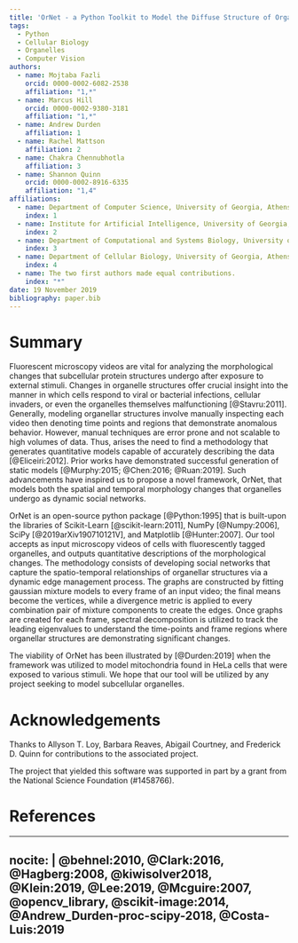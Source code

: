 ```yaml
---
title: 'OrNet - a Python Toolkit to Model the Diffuse Structure of Organelles as Social Networks'
tags:
  - Python
  - Cellular Biology
  - Organelles 
  - Computer Vision
authors:
  - name: Mojtaba Fazli
    orcid: 0000-0002-6082-2538
    affiliation: "1,*"
  - name: Marcus Hill
    orcid: 0000-0002-9380-3181
    affiliation: "1,*"
  - name: Andrew Durden
    affiliation: 1
  - name: Rachel Mattson
    affiliation: 2 
  - name: Chakra Chennubhotla
    affiliation: 3 
  - name: Shannon Quinn
    orcid: 0000-0002-8916-6335
    affiliation: "1,4"
affiliations:
  - name: Department of Computer Science, University of Georgia, Athens, GA 30602 USA
    index: 1
  - name: Institute for Artificial Intelligence, University of Georgia, Athens, GA 30602 USA
    index: 2
  - name: Department of Computational and Systems Biology, University of Pittsburgh, Pittsburgh, PA 15232 USA
    index: 3 
  - name: Department of Cellular Biology, University of Georgia, Athens, GA 30602 USA
    index: 4 
  - name: The two first authors made equal contributions.
    index: "*"
date: 19 November 2019
bibliography: paper.bib
---
```


# Summary

Fluorescent microscopy videos are vital for analyzing the morphological changes that subcellular protein structures undergo after exposure to external stimuli. Changes in organelle structures offer crucial insight into the manner in which cells respond to viral or bacterial infections, cellular invaders, or even the organelles themselves malfunctioning [@Stavru:2011]. Generally, modeling organellar structures involve manually inspecting each video then denoting time points and regions that demonstrate anomalous behavior. However, manual techniques are error prone and not scalable to high volumes of data. Thus, arises the need to find a methodology that generates quantitative models capable of accurately describing the data [@Eliceiri:2012]. Prior works have demonstrated successful generation of static models [@Murphy:2015; @Chen:2016; @Ruan:2019]. Such advancements have inspired us to propose a novel framework, OrNet, that models both the spatial and temporal morphology changes that organelles undergo as dynamic social networks.

OrNet is an open-source python package [@Python:1995] that is built-upon the libraries of Scikit-Learn [@scikit-learn:2011], NumPy [@Numpy:2006], SciPy [@2019arXiv190710121V], and Matplotlib [@Hunter:2007]. Our tool accepts as input microscopy videos of cells with fluorescently tagged organelles, and outputs quantitative descriptions of the morphological changes. The methodology consists of developing social networks that capture the spatio-temporal relationships of organellar structures via a dynamic edge management process. The graphs are constructed by fitting gaussian mixture models to every frame of an input video; the final means become the vertices, while a divergence metric is applied to every combination pair of mixture components to create the edges. Once graphs are created for each frame, spectral decomposition is utilized to track the leading eigenvalues to understand the time-points and frame regions where organellar structures are demonstrating significant changes. 

The viability of OrNet has been illustrated by [@Durden:2019] when the framework was utilized to model mitochondria found in HeLa cells that were exposed to various stimuli. We hope that our tool will be utilized by any project seeking to model subcellular organelles. 


# Acknowledgements

Thanks to Allyson T. Loy, Barbara Reaves, Abigail Courtney, and Frederick D. Quinn for contributions to the associated project.

The project that yielded this software was supported in part by a grant from the National Science Foundation (#1458766).

# References

---
nocite: |
    @behnel:2010, @Clark:2016, 
    @Hagberg:2008, @kiwisolver2018, 
    @Klein:2019, @Lee:2019,
    @Mcguire:2007, @opencv_library,
    @scikit-image:2014, @Andrew_Durden-proc-scipy-2018,
    @Costa-Luis:2019
---
